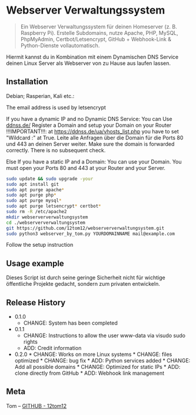 # Webserver Verwaltungssystem
> Ein Webserver Verwaltungssystem für deinen Homeserver (z. B. Raspberry Pi). Erstelle Subdomains, nutze Apache, PHP, MySQL, PhpMyAdmin, Certbot/Letsencrypt, GitHub + Webhook-Link & Python-Dienste vollautomatisch.

Hiermit kannst du in Kombination mit einem Dynamischen DNS Service deinen Linux Server als Webserver von zu Hause aus laufen lassen.

## Installation

Debian; Rasperian, Kali etc.:

The email address is used by letsencrypt

If you have a dynamic IP and no Dynamic DNS Service:
	You can Use [ddnss.de/](https://ddnss.de/)
	Register a Domain and setup your Domain on your Router
	!!!IMPORTANT!!!: at https://ddnss.de/ua/vhosts_list.php you have to set "Wildcard :" at True.
	Leite alle Anfragen über die Domain für die Ports 80 und 443 an deinen Server weiter.
	Make sure the domain is forwarded correctly. There is no subsequent check.

Else If you have a static IP and a Domain:
	You can use your Domain. You must open your Ports 80 and 443 at your Router and your Server.

```sh
sudo update && sudo upgrade -your
sudo apt install git
sudo apt purge apache*
sudo apt purge php*
sudo apt purge mysql*
sudo apt purge letsencrypt* certbot*
sudo rm -R /etc/apache2
mkdir webserververwaltungsystem
cd ./webserververwaltungsystem
git https://github.com/12tom12/webserververwaltungsystem.git
sudo python3 webserver_by_tom.py YOURDOMAINNAME mail@example.com
```
Follow the setup instruction


## Usage example

Dieses Script ist durch seine geringe Sicherheit nicht für wichtige öffentliche Projekte gedacht, sondern zum privaten entwickeln.

## Release History

* 0.1.0
    * CHANGE: System has been completed
* 0.1.1
    * CHANGE: Instructions to allow the user www-data via visudo sudo rights
    * ADD: Credit information
* 0.2.0
		* CHANGE: Works on more Linux systems
		* CHANGE: files optimized
		* CHANGE: bug fix
		* ADD: Python services added
		* CHANGE: Add all possible domains
		* CHANGE: Optimized for static IPs
		* ADD: clone directly from GitHub
		* ADD: Webhook link management

## Meta

Tom – [GITHUB - 12tom12](https://github.com/12tom12)
